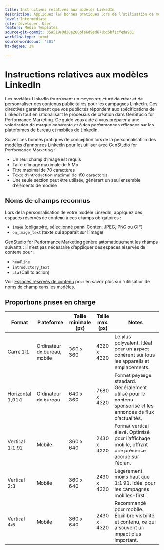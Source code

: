 ```yaml
---
title: Instructions relatives aux modèles LinkedIn
description: Appliquez les bonnes pratiques lors de l’utilisation de modèles LinkedIn avec Adobe GenStudio for Performance Marketing.
level: Intermediate
role: Developer, User
feature: Media Templates
source-git-commit: 35a519a8d28e260bfa6d9ed671bd5bf1cfeda931
workflow-type: tm+mt
source-wordcount: '301'
ht-degree: 2%

---
```


# Instructions relatives aux modèles LinkedIn

Les modèles LinkedIn fournissent un moyen structuré de créer et de personnaliser des contenus publicitaires pour les campagnes LinkedIn. Ces directives garantissent que vos publicités répondent aux spécifications de LinkedIn tout en rationalisant le processus de création dans GenStudio for Performance Marketing. Ce guide vous aide à vous préparer à une valorisation de marque cohérente et à des performances efficaces sur les plateformes de bureau et mobiles de LinkedIn.

Suivez ces bonnes pratiques de conception lors de la personnalisation des modèles d’annonces LinkedIn pour les utiliser avec GenStudio for Performance Marketing :

- Un seul champ d’image est requis
- Taille d’image maximale de 5 Mo
- Titre maximal de 70 caractères
- Texte d’introduction maximal de 150 caractères
- Une seule section peut être utilisée, générant un seul ensemble d’éléments de modèle

## Noms de champs reconnus

Lors de la personnalisation de votre modèle LinkedIn, appliquez des espaces réservés de contenu à ces champs obligatoires :

- `image` (obligatoire, sélectionné parmi Content JPEG, PNG ou GIF)
- `on_image_text` (texte qui apparaît sur l’image)

GenStudio for Performance Marketing génère automatiquement les champs suivants : Il n’est pas nécessaire d’appliquer des espaces réservés de contenu pour :

- `headline`
- `introductory_text`
- `cta` (Call to action)

Voir [Espaces réservés de contenu](/help/user-guide/content/customize-template.md#content-placeholders) pour en savoir plus sur l’utilisation de noms de champ dans les modèles.

## Proportions prises en charge

| Format | Plateforme | Taille minimale (px) | Taille max. (px) | Notes |
|-------------------|-----------------|---------------|----------------|-------------------------------------------------------------------------------------|
| Carré 1:1 | Ordinateur de bureau, mobile | 360 x 360 | 4320 x 4320 | Le plus polyvalent. Idéal pour un aspect cohérent sur tous les appareils et emplacements. |
| Horizontal 1,91:1 | Ordinateur de bureau | 640 x 360 | 7680 x 4320 | Format paysage standard. Généralement utilisé pour le contenu sponsorisé et les annonces de flux d’actualités. |
| Vertical 1:1,91 | Mobile | 360 x 640 | 2430 x 4320 | Format vertical élevé. Optimisé pour l’affichage mobile, offrant une présence accrue sur l’écran. |
| Vertical 2:3 | Mobile | 360 x 640 | 2430 x 4320 | Légèrement moins haut que 1:1.91. Idéal pour les campagnes mobiles-first. |
| Vertical 4:5 | Mobile | 360 x 640 | 2430 x 4320 | Recommandé pour mobile. Équilibre visibilité et contenu, ce qui a souvent un impact plus important. |

<!-- Potentially add an example

## Template example

+++Example: LinkedIn template

+++

-->
